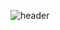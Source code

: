 
![header](https://capsule-render.vercel.app/api?type=slice&height=140&color=gradient&text=purplenib&reversal=true&fontAlign=81&fontSize=50&fontAlignY=40&fontColor=541586&rotate=10&stroke=541586&descAlign=76&descAlignY=41&section=footer)
<!--
**purplenib/purplenib** is a ✨ _special_ ✨ repository because its `README.md` (this file) appears on your GitHub profile.

Here are some ideas to get you started:

- 🔭 I’m currently working on ...
- 🌱 I’m currently learning ...
- 👯 I’m looking to collaborate on ...
- 🤔 I’m looking for help with ...
- 💬 Ask me about ...
- 📫 How to reach me: ...
- 😄 Pronouns: ...
- ⚡ Fun fact: ...
-->

